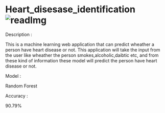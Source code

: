 # Heart_disesase_identification![readImg](https://user-images.githubusercontent.com/99713161/173842746-15400f01-37cd-4d11-afff-27aa42073588.png)


Description :

This is a machine learning web application that can predict wheather a person have heart disease or not. This application will take the input from the user like wheather the person smokes,alcoholic,daibtic etc, and from these kind of information these model will predict the person have heart disease or not.

Model :

Random Forest

Accuracy :

90.79%
